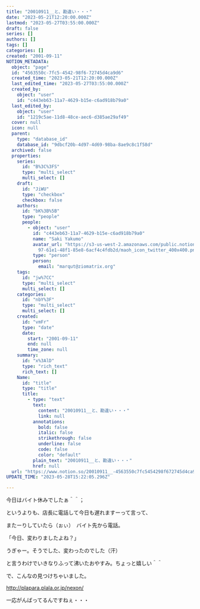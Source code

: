 ```yaml
---
title: "20010911__と、勘違い・・・"
date: "2023-05-21T12:20:00.000Z"
lastmod: "2023-05-27T03:55:00.000Z"
draft: false
series: []
authors: []
tags: []
categories: []
created: "2001-09-11"
NOTION_METADATA:
  object: "page"
  id: "4563550c-7fc5-4542-98f6-72745d4ca9d6"
  created_time: "2023-05-21T12:20:00.000Z"
  last_edited_time: "2023-05-27T03:55:00.000Z"
  created_by:
    object: "user"
    id: "c443eb63-11a7-4629-b15e-c6ad918b79a0"
  last_edited_by:
    object: "user"
    id: "1219c5ae-11d8-48ce-aec6-d385ae29af49"
  cover: null
  icon: null
  parent:
    type: "database_id"
    database_id: "9dbcf20b-4d97-4d69-98ba-8ae9c8c1f58d"
  archived: false
  properties:
    series:
      id: "B%3C%3FS"
      type: "multi_select"
      multi_select: []
    draft:
      id: "JiWU"
      type: "checkbox"
      checkbox: false
    authors:
      id: "bK%3B%5B"
      type: "people"
      people:
        - object: "user"
          id: "c443eb63-11a7-4629-b15e-c6ad918b79a0"
          name: "Saki Yakumo"
          avatar_url: "https://s3-us-west-2.amazonaws.com/public.notion-static.com/3ad1c4\
            97-61e1-48f1-85e8-6acf4c4fdb2d/maoh_icon_twitter_400x400.png"
          type: "person"
          person:
            email: "marqut@ziomatrix.org"
    tags:
      id: "jw%7CC"
      type: "multi_select"
      multi_select: []
    categories:
      id: "nbY%3F"
      type: "multi_select"
      multi_select: []
    created:
      id: "vmFr"
      type: "date"
      date:
        start: "2001-09-11"
        end: null
        time_zone: null
    summary:
      id: "x%3AlD"
      type: "rich_text"
      rich_text: []
    Name:
      id: "title"
      type: "title"
      title:
        - type: "text"
          text:
            content: "20010911__と、勘違い・・・"
            link: null
          annotations:
            bold: false
            italic: false
            strikethrough: false
            underline: false
            code: false
            color: "default"
          plain_text: "20010911__と、勘違い・・・"
          href: null
  url: "https://www.notion.so/20010911__-4563550c7fc5454298f672745d4ca9d6"
UPDATE_TIME: "2023-05-28T15:22:05.296Z"

---
```

<link rel="stylesheet" href="https://cdn.jsdelivr.net/npm/katex@0.16.2/dist/katex.min.css" integrity="sha384-bYdxxUwYipFNohQlHt0bjN/LCpueqWz13HufFEV1SUatKs1cm4L6fFgCi1jT643X" crossorigin="anonymous">


今日はバイト休みでしたぁ＾＾；


というよりも、店長に電話して今日も遅れますーって言って、


またーりしていたら（ぉぃ）　バイト先から電話。


「今日、変わりましたよね？」


うぎゃー。そうでした、変わったのでした（汗）


と言うわけでいきなりふって沸いたおやすみ。ちょっと嬉しい＾＾


で、こんなの見つけちゃいました。


http://plapara.plala.or.jp/nexon/


一応がんばってるんですねぇ・・・

